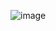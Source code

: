 ![image](https://github.com/jayaustin1122/jayaustin1122/assets/95513694/5c3d8bef-516a-4dc0-b175-2e9f425fe512)

<!--
**jayaustin1122/jayaustin1122** is a ✨ _special_ ✨ repository because its `README.md` (this file) appears on your GitHub profile.

Here are some ideas to get you started:

"Passionate 3rd Year IT Student & Mobile App Developer

With a flair for Kotlin and Java, I craft seamless mobile applications. Arduino enthusiast, fluent in HTML, Javascript, and CSS. Proficient in Figma, Android Studio, and VB.NET for web apps. Let's bring ideas to life!"

